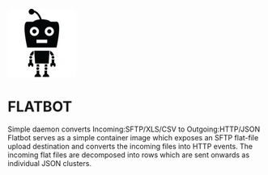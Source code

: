 ![Alt text](/doc/smallbot.png?raw=true)
# FLATBOT
  Simple daemon converts  Incoming:SFTP/XLS/CSV  to  Outgoing:HTTP/JSON
Flatbot serves as a simple container image which exposes an SFTP flat-file upload destination and converts the incoming files into HTTP events. The incoming flat files are decomposed into rows which are sent onwards as individual JSON clusters.
